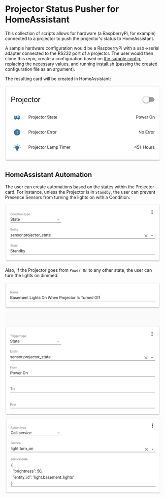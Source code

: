 # Projector Status Pusher for HomeAssistant
This collection of scripts allows for hardware (a RaspberryPi, for example) connected to a projector to push the projector's status to HomeAssistant.

A sample hardware configuration would be a RaspberryPi with a usb->serial adapter connected to the RS232 port of a projector.
The user would then clone this repo, create a configuration based on [the sample config](config/sample.json), replacing the necessary values, and running [install.sh](install.sh) (passing the created configuration file as an argument).

The resulting card will be created in HomeAssistant:

![Card](.docs/ha-card.png)

## HomeAssistant Automation
The user can create automations based on the states within the Projector card.  For instance, unless the Projector is in `Standby`, the user can prevent Presence Sensors from turning the lights on with a Condition:

![Condition](.docs/ha-automation-condition.png)

Also, if the Projector goes from `Power On` to any other state, the user can turn the lights on dimmed:

![Trigger](.docs/ha-automation-trigger.png)
![Action](.docs/ha-automation-action.png)